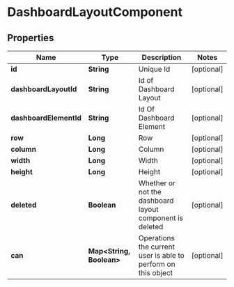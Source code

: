 
# DashboardLayoutComponent

## Properties
Name | Type | Description | Notes
------------ | ------------- | ------------- | -------------
**id** | **String** | Unique Id |  [optional]
**dashboardLayoutId** | **String** | Id of Dashboard Layout |  [optional]
**dashboardElementId** | **String** | Id Of Dashboard Element |  [optional]
**row** | **Long** | Row |  [optional]
**column** | **Long** | Column |  [optional]
**width** | **Long** | Width |  [optional]
**height** | **Long** | Height |  [optional]
**deleted** | **Boolean** | Whether or not the dashboard layout component is deleted |  [optional]
**can** | **Map&lt;String, Boolean&gt;** | Operations the current user is able to perform on this object |  [optional]



